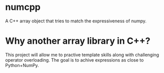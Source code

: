 numcpp
======

A C++ array object that tries to match the expressiveness of numpy.

Why another array library in C++?
=================================

This project will allow me to practive template skills along with challenging operator overloading.  The goal
is to achive expressions as close to Python+NumPy.
